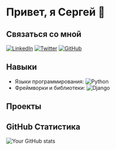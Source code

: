 # Привет, я Сергей 👋


## Связаться со мной
[![LinkedIn](https://img.shields.io/badge/LinkedIn-blue?style=flat-square&logo=linkedin)](https://linkedin.com/in/yourprofile)
[![Twitter](https://img.shields.io/badge/Twitter-blue?style=flat-square&logo=twitter)](https://twitter.com/yourprofile)
[![GitHub](https://img.shields.io/badge/GitHub-grey?style=flat-square&logo=github)](https://github.com/yourusername)

## Навыки
- Языки программирования: ![Python](https://img.shields.io/badge/Python-blue?style=flat-square&logo=python) 
- Фреймворки и библиотеки: ![Django](https://img.shields.io/badge/Django-green?style=flat-square&logo=django)

## Проекты


## GitHub Статистика
![Your GitHub stats](https://github-readme-stats.vercel.app/api?username=yourusername&show_icons=true&theme=radical)
